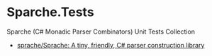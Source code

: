 
# Sparche.Tests

Sparche (C# Monadic Parser Combinators) Unit Tests Collection

- [sprache/Sprache: A tiny, friendly, C# parser construction library](https://github.com/sprache/Sprache)
